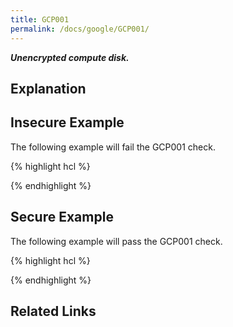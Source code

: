 ```yaml
---
title: GCP001
permalink: /docs/google/GCP001/
---
```


***Unencrypted compute disk.***

## Explanation



## Insecure Example

The following example will fail the GCP001 check.

{% highlight hcl %}

{% endhighlight %}

## Secure Example

The following example will pass the GCP001 check.

{% highlight hcl %}

{% endhighlight %}

## Related Links


